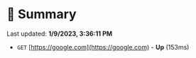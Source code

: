# 📖 Summary
Last updated: **1/9/2023, 3:36:11 PM**

- `GET` [https://google.com](https://google.com) - **Up** (153ms)
